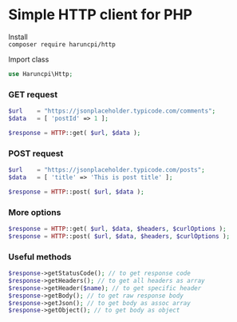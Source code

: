# Simple HTTP client for PHP

Install  
`composer require haruncpi/http`  

Import class  
```php
use Haruncpi\Http;
```

### GET request
```php
$url    = "https://jsonplaceholder.typicode.com/comments";
$data   = [ 'postId' => 1 ];

$response = HTTP::get( $url, $data );
```
### POST request
```php
$url    = "https://jsonplaceholder.typicode.com/posts";
$data   = [ 'title' => 'This is post title' ];

$response = HTTP::post( $url, $data );
```

### More options
```php
$response = HTTP::get( $url, $data, $headers, $curlOptions );
$response = HTTP::post( $url, $data, $headers, $curlOptions );
```

### Useful methods
```php
$response->getStatusCode(); // to get response code
$response->getHeaders(); // to get all headers as array
$response->getHeader($name); // to get specific header
$response->getBody(); // to get raw response body
$response->getJson(); // to get body as assoc array
$response->getObject(); // to get body as object
```